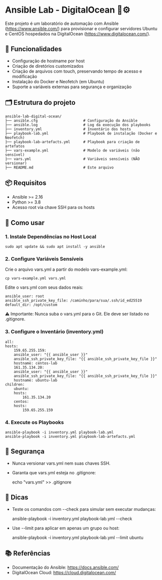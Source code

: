 # Ansible Lab - DigitalOcean 🐧⚙️

Este projeto é um laboratório de automação com Ansible (https://www.ansible.com/) para provisionar e configurar servidores Ubuntu e CentOS hospedados na DigitalOcean (https://www.digitalocean.com/).

## 🔧 Funcionalidades

- Configuração de hostname por host
- Criação de diretórios customizados
- Criação de arquivos com touch, preservando tempo de acesso e modificação
- Instalação do Docker e Neofetch (em Ubuntu)
- Suporte a variáveis externas para segurança e organização

## 🗂️ Estrutura do projeto

    ansible-lab-digital-ocean/
    ├── ansible.cfg                     # Configuração do Ansible
    ├── ansible.log                     # Log da execução dos playbooks
    ├── inventory.yml                   # Inventário dos hosts
    ├── playbook-lab.yml                # Playbook de instalação (Docker e Neofetch)
    ├── playbook-lab-artefacts.yml      # Playbook para criação de artefatos
    ├── vars-example.yml                # Modelo de variáveis (não sensível)
    ├── vars.yml                        # Variáveis sensíveis (NÃO versionar)
    ├── README.md                       # Este arquivo

## 📦 Requisitos

- Ansible >= 2.16
- Python >= 3.8
- Acesso root via chave SSH para os hosts

## 🚀 Como usar

### 1. Instale Dependências no Host Local

    sudo apt update && sudo apt install -y ansible

### 2. Configure Variáveis Sensíveis

Crie o arquivo vars.yml a partir do modelo vars-example.yml:

    cp vars-example.yml vars.yml

Edite o vars.yml com seus dados reais:

    ansible_user: root
    ansible_ssh_private_key_file: /caminho/para/sua/.ssh/id_ed25519
    default_dir: /opt/custom

⚠️ Importante: Nunca suba o vars.yml para o Git. Ele deve ser listado no .gitignore.

### 3. Configure o Inventário (inventory.yml)

    all:
    hosts:
        159.65.255.159:
        ansible_user: "{{ ansible_user }}"
        ansible_ssh_private_key_file: "{{ ansible_ssh_private_key_file }}"
        hostname: centos-lab
        161.35.134.20:
        ansible_user: "{{ ansible_user }}"
        ansible_ssh_private_key_file: "{{ ansible_ssh_private_key_file }}"
        hostname: ubuntu-lab
    children:
        ubuntu:
        hosts:
            161.35.134.20
        centos:
        hosts:
            159.65.255.159

### 4. Execute os Playbooks

    ansible-playbook -i inventory.yml playbook-lab.yml
    ansible-playbook -i inventory.yml playbook-lab-artefacts.yml

##  🔐 Segurança

- Nunca versionar vars.yml nem suas chaves SSH.
- Garanta que vars.yml esteja no .gitignore:

    echo "vars.yml" >> .gitignore

## 📌 Dicas

- Teste os comandos com --check para simular sem executar mudanças:

    ansible-playbook -i inventory.yml playbook-lab.yml --check

- Use --limit para aplicar em apenas um grupo ou host:

    ansible-playbook -i inventory.yml playbook-lab.yml --limit ubuntu

## 📚 Referências

- Documentação do Ansible: https://docs.ansible.com/
- DigitalOcean Cloud: https://cloud.digitalocean.com/
